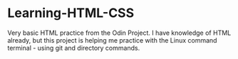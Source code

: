 # Learning-HTML-CSS

Very basic HTML practice from the Odin Project.
I have knowledge of HTML already, but this project is helping me
practice with the Linux command terminal - using git and directory commands.
